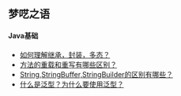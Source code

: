 
## 梦呓之语

#### Java基础

* [如何理解继承，封装，多态？](https://github.com/raulfang/Android-Weekly-interview/issues/1)  
* [方法的重载和重写有哪些区别？](https://github.com/raulfang/Android-Weekly-interview/issues/2)
* [String,StringBuffer,StringBuilder的区别有哪些？](https://github.com/raulfang/Android-Weekly-interview/issues/3)
* [什么是泛型？为什么要使用泛型？](https://github.com/raulfang/Android-Weekly-interview/issues/4)


